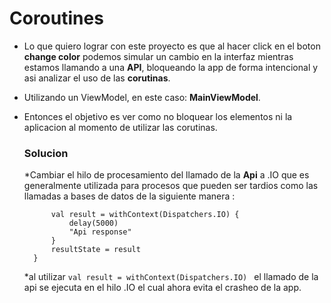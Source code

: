 # Coroutines

* Lo que quiero lograr con este proyecto es que al hacer click en el boton __change color__ podemos simular un cambio en la interfaz mientras estamos llamando a una __API__,
bloqueando la app de forma intencional y asi analizar el uso de las __corutinas__.

* Utilizando un ViewModel, en este caso: __MainViewModel__.
* Entonces el objetivo es ver como no bloquear los elementos ni la aplicacion al momento de utilizar las corutinas.

  ### Solucion
  *Cambiar el hilo de procesamiento del llamado de la __Api__ a .IO que es generalmente utilizada para procesos que pueden ser tardios como las llamadas a bases de datos
  de la siguiente manera :
  ```    private suspend fun apiCall() {
        val result = withContext(Dispatchers.IO) {
            delay(5000)
            "Api response"
        }
        resultState = result
    }
  ```
  *al utilizar ```val result = withContext(Dispatchers.IO) ``` el llamado de la api se ejecuta en el hilo .IO el cual ahora evita el crasheo de la app. 
